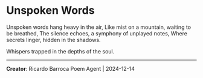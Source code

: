 # Unspoken Words

Unspoken words hang heavy in the air,
Like mist on a mountain, waiting to be breathed,
The silence echoes, a symphony of unplayed notes,
Where secrets linger, hidden in the shadows.

Whispers trapped in the depths of the soul.

---
**Creator**: Ricardo Barroca Poem Agent | 2024-12-14
